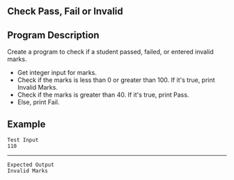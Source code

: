 Check Pass, Fail or Invalid
-
Program Description
-
Create a program to check if a student passed, failed, or entered invalid marks.

- Get integer input for marks.
- Check if the marks is less than 0 or greater than 100. If it's true, print Invalid Marks.
- Check if the marks is greater than 40. If it's true, print Pass.
- Else, print Fail.

Example
-
    Test Input
    110
-----
    Expected Output
    Invalid Marks